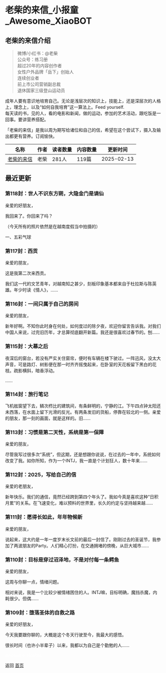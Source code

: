# 老柴的来信_小报童_Awesome_XiaoBOT

## 老柴的来信介绍
> 微博/小红书：@老柴    
公众号：练习册    
超过20年的内容创作者    
女性户外品牌「岳下」创始人    
连续创业者    
前上市公司营销副总裁    
退休国家三级登山运动员    
    
成年人要有意识地培育自己。无论是浅层次的知识上，技能上，还是深层次的人格上，理念上，以及“如何自我培育”这一算法上。Feed yourself.  
每天读的书，见的人，看的电影和新闻，做的运动，参加的艺术活动，跟吃饭是一回事。要讲营养搭配。    
    
「老柴的来信」是我以周为期写给诸位和自己的信，希望在这个尝试下，摄入及输出都更有营养。订阅愉快。  
  


|名称|作者|读者数量|内容数量|更新时间|
|---|---|---|---|---|
|[老柴的来信](https://xiaobot.net/p/stoney?refer=0b133df9-27dc-423b-8101-639049001c13)|老柴|281人|119篇|2025-02-13|

## 最近更新
### 第118封：世人不识东方朔，大隐金门是谪仙

亲爱的好朋友，

我回来了。你回来了吗？

（今天所有的照片依然是在越南度假当中拍摄的）

一、五彩气球

### 第117封：西贡

亲爱的朋友，

这是我第二次来西贡。

我们这一代的文艺青年，对越南知之甚少，刻板印象基本都来自于杜拉斯与陈英雄。年少时读《情人》，......

### 第116封：一间只属于自己的房间

亲爱的朋友，

新年好啊。不知你此时身在何处，如何度过的除夕夜，欢迎你留言告诉我。对我们中国人来说，过完旧历年，才总算彻底翻开新篇。我还是很喜欢过春节的。刨......

### 第115封：大幕之后

夜深后的窗台，若没有严实关住窗帘，便时有车辆在楼下驶过。一阵迅风，没太大声音，可是路灯、树影便在那一时齐齐摇曳起来，在卧室的天花板留下黑白的花枝。疏影横斜，暗香浮动。

......

### 第114封：旅行笔记

飞机舷窗望下去，鳞次栉比的建筑间，有条鲜明的，宁静的江。下午四点钟太阳还未西落，在水面上留下光滑的反光。有两条发旧的货船，停靠在较北的一侧。亲爱的朋友，那一刻的画面，就是这样的。旧......

### 第113封：习惯是第二天性，系统是第一保障

亲爱的朋友，

尽管我写过很多次“系统”，但这期，还是想跟你说说，在过去的一年中，系统如何改变了我。如你所知，作为一个INTJ，我一直是个计划狂人，数十年来......

### 第112封：2025，写给自己的信

亲爱的老朋友，

新年快乐。我们的通信，竟然已经跨到第四个年头了。我如今真是喜欢这种“日积月累”的关系。在飞速变化，难以预料的世界里，长久的约定与坚持越来越......

### 第111封：愿得长如此，年年物候新

亲爱的朋友，

说起来，这大约是一年一度岁末长文前的最后一封信了。刚刚过去的圣诞节，我参加了两波朋友的Party。人们精心打扮，在交通拥堵的傍晚，从巨大城市......

### 第110封：目标是穿过沼泽地，不是对付每一条鳄鱼

亲爱的朋友，

这周与你聊一点，情绪问题。

相对来说，我是一个比较少被情绪困住的人。INTJ嘛，目标明确，魔挡杀魔，内耗很少。但偶......

### 第109封：堕落圣体的自救之路

亲爱的好朋友，

今天我要跟你聊的，大概是这个冬天行驶至今，我最大的感悟。

很长时间（也许小半辈子）以来，我都以为自己是个勤勉的人......


<a href="https://github.com/Reno9527/awesome-xiaobot" style="color: white; text-decoration: none;">awesome-xiaobot</a>

返回 [首页](../README.md)

